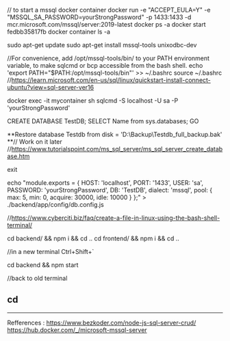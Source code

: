 // to start a mssql docker container
docker run -e "ACCEPT_EULA=Y" -e "MSSQL_SA_PASSWORD=yourStrongPassword" -p 1433:1433 -d mcr.microsoft.com/mssql/server:2019-latest
docker ps -a
docker start fedbb35817fb
docker container ls -a

sudo apt-get update
sudo apt-get install mssql-tools unixodbc-dev

//For convenience, add /opt/mssql-tools/bin/ to your PATH environment variable, to make sqlcmd or bcp accessible from the bash shell.
echo 'export PATH="$PATH:/opt/mssql-tools/bin"' >> ~/.bashrc
source ~/.bashrc
//https://learn.microsoft.com/en-us/sql/linux/quickstart-install-connect-ubuntu?view=sql-server-ver16

docker exec -it mycontainer sh
sqlcmd -S localhost -U sa -P 'yourStrongPassword'

CREATE DATABASE TestDB;
SELECT Name from sys.databases;
GO

**Restore database Testdb from disk = 'D:\Backup\Testdb_full_backup.bak'  **// Work on it later
//https://www.tutorialspoint.com/ms_sql_server/ms_sql_server_create_database.htm

exit

echo "module.exports = {
    HOST: 'localhost',
    PORT: '1433',
    USER: 'sa',
    PASSWORD: 'yourStrongPassword',
    DB: 'TestDB',
    dialect: 'mssql',
    pool: {
      max: 5,
      min: 0,
      acquire: 30000,
      idle: 10000
    }
  };" > ./backend/app/config/db.config.js

  //https://www.cyberciti.biz/faq/create-a-file-in-linux-using-the-bash-shell-terminal/

cd backend/ && npm i && cd ..
cd frontend/ && npm i && cd ..

//in a new terminal Ctrl+Shift+`

cd backend && npm start

//back to old terminal

cd 
------

------
Refferences : https://www.bezkoder.com/node-js-sql-server-crud/
https://hub.docker.com/_/microsoft-mssql-server